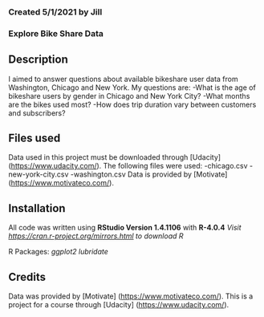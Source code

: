 
### Created 5/1/2021 by Jill

### Explore Bike Share Data

## Description
I aimed to answer questions about available bikeshare user data from Washington, Chicago and New York.
My questions are:
-What is the age of bikeshare users by gender in Chicago and New York City?
-What months are the bikes used most?
-How does trip duration vary between customers and subscribers?

## Files used
Data used in this project must be downloaded through [Udacity] (https://www.udacity.com/).
The following files were used:
-chicago.csv
-new-york-city.csv
-washington.csv
Data is provided by [Motivate] (https://www.motivateco.com/).

## Installation
All code was written using **RStudio Version 1.4.1106** with **R-4.0.4**
_Visit https://cran.r-project.org/mirrors.html to download R_

R Packages:
_ggplot2_
_lubridate_

## Credits
Data was provided by [Motivate] (https://www.motivateco.com/).
This is a project for a course through [Udacity] (https://www.udacity.com/).
